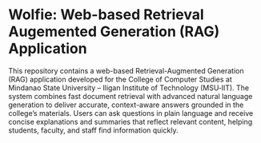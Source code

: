 # Wolfie: Web-based Retrieval Augemented Generation (RAG) Application

This repository contains a web-based Retrieval-Augmented Generation (RAG) application developed for the College of Computer Studies at Mindanao State University – Iligan Institute of Technology (MSU‑IIT). The system combines fast document retrieval with advanced natural language generation to deliver accurate, context-aware answers grounded in the college’s materials. Users can ask questions in plain language and receive concise explanations and summaries that reflect relevant content, helping students, faculty, and staff find information quickly.
